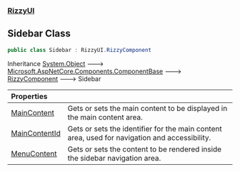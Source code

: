 ### [RizzyUI](RizzyUI 'RizzyUI')

## Sidebar Class

```csharp
public class Sidebar : RizzyUI.RizzyComponent
```

Inheritance [System.Object](https://docs.microsoft.com/en-us/dotnet/api/System.Object 'System.Object') &#129106; [Microsoft.AspNetCore.Components.ComponentBase](https://docs.microsoft.com/en-us/dotnet/api/Microsoft.AspNetCore.Components.ComponentBase 'Microsoft.AspNetCore.Components.ComponentBase') &#129106; [RizzyComponent](RizzyUI.RizzyComponent 'RizzyUI.RizzyComponent') &#129106; Sidebar

| Properties | |
| :--- | :--- |
| [MainContent](RizzyUI.Sidebar.MainContent 'RizzyUI.Sidebar.MainContent') | Gets or sets the main content to be displayed in the main content area. |
| [MainContentId](RizzyUI.Sidebar.MainContentId 'RizzyUI.Sidebar.MainContentId') | Gets or sets the identifier for the main content area, used for navigation and accessibility. |
| [MenuContent](RizzyUI.Sidebar.MenuContent 'RizzyUI.Sidebar.MenuContent') | Gets or sets the content to be rendered inside the sidebar navigation area. |
